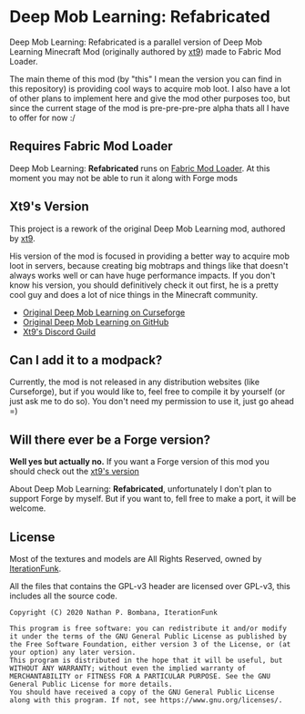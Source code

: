 # Deep Mob Learning: Refabricated

Deep Mob Learning: Refabricated is a parallel version of Deep Mob Learning Minecraft Mod (originally authored by [xt9](https://github.com/xt9/DeepMobLearning)) made to Fabric Mod Loader.

The main theme of this mod (by "this" I mean the version you can find in this repository) is providing cool ways to acquire mob loot. I also have a lot of other plans to implement here and give the mod other purposes too, but since the current stage of the mod is pre-pre-pre-pre alpha thats all I have to offer for now :/

## Requires Fabric Mod Loader
Deep Mob Learning: **Refabricated** runs on [Fabric Mod Loader](https://fabricmc.net/). At this moment you may not be able to run it along with Forge mods

## Xt9's Version
This project is a rework of the original Deep Mob Learning mod, authored by [xt9](https://github.com/xt9/DeepMobLearning).

His version of the mod is focused in providing a better way to acquire mob loot in servers, because creating big mobtraps and things like that doesn't always works well or can have huge performance impacts. If you don't know his version, you should definitively check it out first, he is a pretty cool guy and does a lot of nice things in the Minecraft community.

- [Original Deep Mob Learning on Curseforge](https://www.curseforge.com/minecraft/mc-mods/deep-mob-learning)
- [Original Deep Mob Learning on GitHub](https://github.com/xt9/DeepMobLearning)
- [Xt9's Discord Guild](https://discord.com/invite/gj9kVup)

## Can I add it to a modpack?
Currently, the mod is not released in any distribution websites (like Curseforge), but if you would like to, feel free to compile it by yourself (or just ask me to do so). You don't need my permission to use it, just go ahead =)

## Will there ever be a Forge version?
**Well yes but actually no.** If you want a Forge version of this mod you should check out the [xt9's version](#xt9s-version)

About Deep Mob Learning: **Refabricated**, unfortunately I don't plan to support Forge by myself. But if you want to, fell free to make a port, it will be welcome.

## License

Most of the textures and models are All Rights Reserved, owned by [IterationFunk](https://github.com/xt9/).

All the files that contains the GPL-v3 header are licensed over GPL-v3, this includes all the source code.

```
Copyright (C) 2020 Nathan P. Bombana, IterationFunk

This program is free software: you can redistribute it and/or modify it under the terms of the GNU General Public License as published by the Free Software Foundation, either version 3 of the License, or (at your option) any later version.
This program is distributed in the hope that it will be useful, but WITHOUT ANY WARRANTY; without even the implied warranty of MERCHANTABILITY or FITNESS FOR A PARTICULAR PURPOSE. See the GNU General Public License for more details.
You should have received a copy of the GNU General Public License along with this program. If not, see https://www.gnu.org/licenses/.
```
